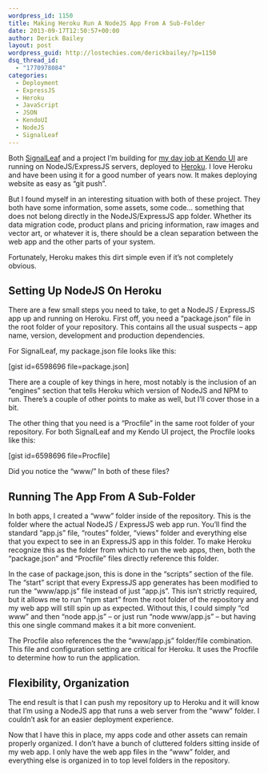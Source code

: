 ```yaml
---
wordpress_id: 1150
title: Making Heroku Run A NodeJS App From A Sub-Folder
date: 2013-09-17T12:50:57+00:00
author: Derick Bailey
layout: post
wordpress_guid: http://lostechies.com/derickbailey/?p=1150
dsq_thread_id:
  - "1770978084"
categories:
  - Deployment
  - ExpressJS
  - Heroku
  - JavaScript
  - JSON
  - KendoUI
  - NodeJS
  - SignalLeaf
---
```

Both [SignalLeaf](http://signalleaf.com) and a project I&#8217;m building for [my day job at Kendo UI](http://kendoui.com) are running on NodeJS/ExpressJS servers, deployed to [Heroku](http://heroku.com). I love Heroku and have been using it for a good number of years now. It makes deploying website as easy as &#8220;git push&#8221;. 

But I found myself in an interesting situation with both of these project. They both have some information, some assets, some code&#8230; something that does not belong directly in the NodeJS/ExpressJS app folder. Whether its data migration code, product plans and pricing information, raw images and vector art, or whatever it is, there should be a clean separation between the web app and the other parts of your system. 

Fortunately, Heroku makes this dirt simple even if it&#8217;s not completely obvious.

## Setting Up NodeJS On Heroku

There are a few small steps you need to take, to get a NodeJS / ExpressJS app up and running on Heroku. First off, you need a &#8220;package.json&#8221; file in the root folder of your repository. This contains all the usual suspects &#8211; app name, version, development and production dependencies.

For SignalLeaf, my package.json file looks like this: 

[gist id=6598696 file=package.json]

There are a couple of key things in here, most notably is the inclusion of an &#8220;engines&#8221; section that tells Heroku which version of NodeJS and NPM to run. There&#8217;s a couple of other points to make as well, but I&#8217;ll cover those in a bit.

The other thing that you need is a &#8220;Procfile&#8221; in the same root folder of your repository. For both SignalLeaf and my Kendo UI project, the Procfile looks like this:

[gist id=6598696 file=Procfile]

Did you notice the &#8220;www/&#8221; In both of these files?

## Running The App From A Sub-Folder

In both apps, I created a &#8220;www&#8221; folder inside of the repository. This is the folder where the actual NodeJS / ExpressJS web app run. You&#8217;ll find the standard &#8220;app.js&#8221; file, &#8220;routes&#8221; folder, &#8220;views&#8221; folder and everything else that you expect to see in an ExpressJS app in this folder. To make Heroku recognize this as the folder from which to run the web apps, then, both the &#8220;package.json&#8221; and &#8220;Procfile&#8221; files directly reference this folder.

In the case of package.json, this is done in the &#8220;scripts&#8221; section of the file. The &#8220;start&#8221; script that every ExpressJS app generates has been modified to run the &#8220;www/app.js&#8221; file instead of just &#8220;app.js&#8221;. This isn&#8217;t strictly required, but it allows me to run &#8220;npm start&#8221; from the root folder of the repository and my web app will still spin up as expected. Without this, I could simply &#8220;cd www&#8221; and then &#8220;node app.js&#8221; &#8211; or just run &#8220;node www/app.js&#8221; &#8211; but having this one single command makes it a bit more convenient.

The Procfile also references the the &#8220;www/app.js&#8221; folder/file combination. This file and configuration setting are critical for Heroku. It uses the Procfile to determine how to run the application. 

## Flexibility, Organization

The end result is that I can push my repository up to Heroku and it will know that I&#8217;m using a NodeJS app that runs a web server from the &#8220;www&#8221; folder. I couldn&#8217;t ask for an easier deployment experience.

Now that I have this in place, my apps code and other assets can remain properly organized. I don&#8217;t have a bunch of cluttered folders sitting inside of my web app. I only have the web app files in the &#8220;www&#8221; folder, and everything else is organized in to top level folders in the repository. 